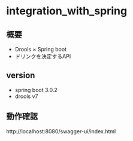 # integration_with_spring


## 概要

- Drools × Spring boot
- ドリンクを決定するAPI

## version 

- spring boot 3.0.2
- drools v7

## 動作確認

http://localhost:8080/swagger-ui/index.html
